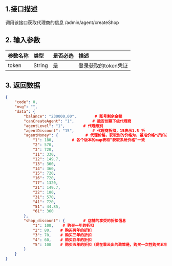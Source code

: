 ## 1.接口描述

调用该接口获取代理商的信息 /admin/agent/createShop

## 2. 输入参数

| 参数名称 | 类型 | 是否必选 | 描述 |
| :--- | :--- | :--- | :--- |
| token | String | 是 | 登录获取的token凭证 |

## 3. 返回数据

```json
{
    "code": 0,
    "msg": "",
    "data": {
        "balance": "230000,00",        # 账号剩余金额
        "canCreateAgent": "1",        # 能否创建下级代理商
        "agentLevel": "1",        # 代理级别
        "agentDiscount": "15",        # 代理商折扣，15表示1.5 折
        "agentMoney": {            # 代理价格，获取到的价格为，基准价格*折扣之后的价格
            "1": 180,        # 各个版本的map表和“获取系统价格”一致
            "2": 570,
            "3": 720,
            "11": 330,
            "12": 149.7,
            "13": 360,
            "14": 360,
            "15": 720,
            "16": 720,
            "17": 1320,
            "21": 149.7,
            "22": 180,
            "31": 570,
            "41": 720,
            "51": 44.85,
            "61": 360
        },
        "shop_discount": {        # 店铺的享受的折扣信息   
            "1": 100,    # 购买一年的折扣
            "2": 80,    # 购买两年的折扣
            "3": 70,    # 购买三年的折扣
            "4": 60,    # 购买四年的折扣    
            "5": 100    # 购买五年的折扣（现在乘云出的政策是，购买一次性购买五年，永久免费）
        }
    }
}
```



